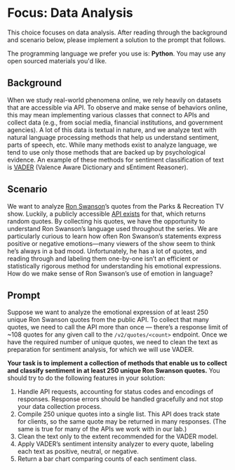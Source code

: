 # Focus: Data Analysis

This choice focuses on data analysis. After reading through the background and scenario below, please implement a solution to the prompt that follows.

The programming language we prefer you use is: **Python**. You may use any open sourced materials you'd like.

## Background

When we study real-world phenomena online, we rely heavily on datasets that are accessible via API. To observe and make sense of behaviors online, this may mean implementing various classes that connect to APIs and collect data (e.g., from social media, financial institutions, and government agencies). A lot of this data is textual in nature, and we analyze text with natural language processing methods that help us understand sentiment, parts of speech, etc. While many methods exist to analyze language, we tend to use only those methods that are backed up by psychological evidence. An example of these methods for sentiment classification of text is [VADER](https://github.com/cjhutto/vaderSentiment) (Valence Aware Dictionary and sEntiment Reasoner).

## Scenario

We want to analyze [Ron Swanson](https://en.wikipedia.org/wiki/Ron_Swanson)’s quotes from the Parks & Recreation TV show. Luckily, a publicly accessible [API exists](https://github.com/jamesseanwright/ron-swanson-quotes?tab=readme-ov-file#ron-swanson-quotes-api) for that, which returns random quotes. By collecting his quotes, we have the opportunity to understand Ron Swanson’s language used throughout the series. We are particularly curious to learn how often Ron Swanson’s statements express positive or negative emotions—many viewers of the show seem to think he’s always in a bad mood. Unfortunately, he has a lot of quotes, and reading through and labeling them one-by-one isn’t an efficient or statistically rigorous method for understanding his emotional expressions. How do we make sense of Ron Swanson’s use of emotion in language?

## Prompt

Suppose we want to analyze the emotional expression of at least 250 unique Ron Swanson quotes from the public API. To collect that many quotes, we need to call the API more than once — there’s a response limit of ~108 quotes for any given call to the `/v2/quotes/<count>` endpoint. Once we have the required number of unique quotes, we need to clean the text as preparation for sentiment analysis, for which we will use VADER. 

**Your task is to implement a collection of methods that enable us to collect and classify sentiment in at least 250 unique Ron Swanson quotes.** You should try to do the following features in your solution:

1. Handle API requests, accounting for status codes and encodings of responses. Response errors should be handled gracefully and not stop your data collection process.
2. Compile 250 unique quotes into a single list. This API does track state for clients, so the same quote may be returned in many responses. (The same is true for many of the APIs we work with in our lab.)
3. Clean the text only to the extent recommended for the VADER model.
4. Apply VADER’s sentiment intensity analyzer to every quote, labeling each text as positive, neutral, or negative.
5. Return a bar chart comparing counts of each sentiment class.
